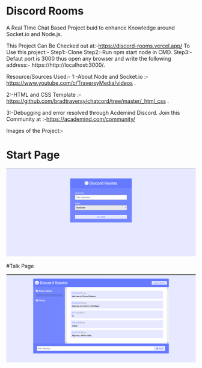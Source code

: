 # Discord Rooms
 A Real TIme Chat Based Project buid to enhance Knowledge around Socket.io and Node.js.
 
 This Project Can Be Checked out at:-https://discord-rooms.vercel.app/
 To Use this project:-
 Step1:-Clone
 Step2:-Run npm start node in CMD.
 Step3:-Defaut port is 3000 thus open any browser and write the following address:- https://http://localhost:3000/.
 
 Resource/Sources Used:-
 1:-About Node and Socket.io :- https://www.youtube.com/c/TraversyMedia/videos .
 
 2:-HTML and CSS Template :- https://github.com/bradtraversy/chatcord/tree/master/_html_css .
 
 3:-Debugging and error resolved through Acdemind Discord.
    Join this Community at :-https://academind.com/community/
    
 Images of the Project:-
 
 # Start Page

![Intro](https://github.com/dev-bot1/Discord-Rooms/blob/main/images/Discord%20Rooms(1).PNG)

 #Talk Page

![Talk Here](https://github.com/dev-bot1/Discord-Rooms/blob/main/images/Discord%20rooms%202.PNG)

 
 
 
